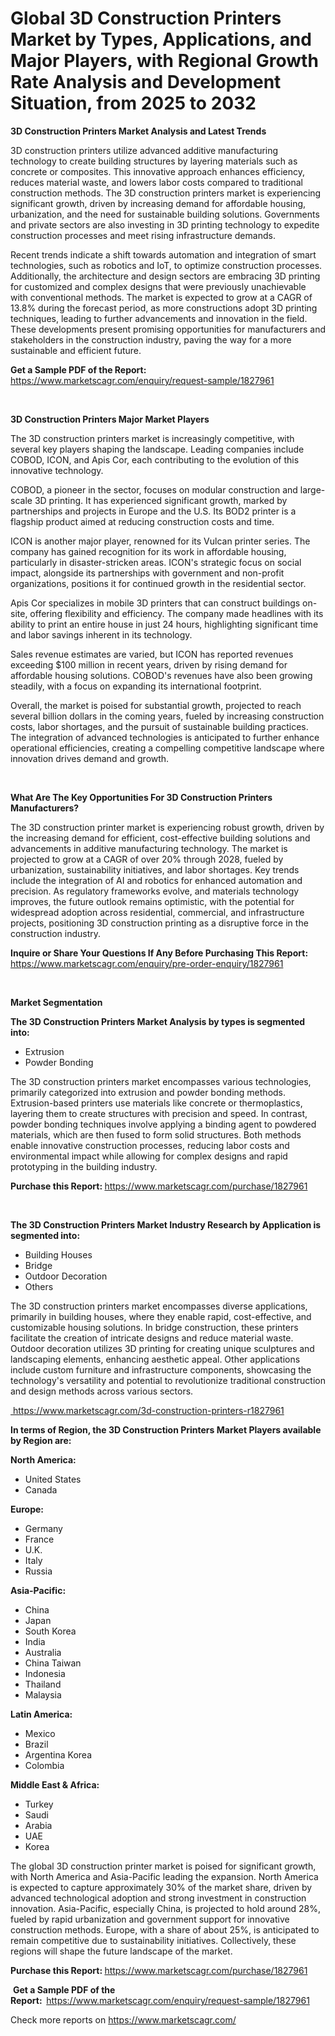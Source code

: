 <p><h1>Global 3D Construction Printers Market by Types, Applications, and Major Players, with Regional Growth Rate Analysis and Development Situation, from 2025 to 2032</h1></p><p><strong>3D Construction Printers Market Analysis and Latest Trends</strong></p>
<p><p>3D construction printers utilize advanced additive manufacturing technology to create building structures by layering materials such as concrete or composites. This innovative approach enhances efficiency, reduces material waste, and lowers labor costs compared to traditional construction methods. The 3D construction printers market is experiencing significant growth, driven by increasing demand for affordable housing, urbanization, and the need for sustainable building solutions. Governments and private sectors are also investing in 3D printing technology to expedite construction processes and meet rising infrastructure demands.</p><p>Recent trends indicate a shift towards automation and integration of smart technologies, such as robotics and IoT, to optimize construction processes. Additionally, the architecture and design sectors are embracing 3D printing for customized and complex designs that were previously unachievable with conventional methods. The market is expected to grow at a CAGR of 13.8% during the forecast period, as more constructions adopt 3D printing techniques, leading to further advancements and innovation in the field. These developments present promising opportunities for manufacturers and stakeholders in the construction industry, paving the way for a more sustainable and efficient future.</p></p>
<p><strong>Get a Sample PDF of the Report:&nbsp;</strong> <a href="https://www.marketscagr.com/enquiry/request-sample/1827961?utm_campaign=2390&utm_medium=2&utm_source=Github&utm_content=ia&utm_term=18022025&utm_id=3d-construction-printers">https://www.marketscagr.com/enquiry/request-sample/1827961</a></p>
<p>&nbsp;</p>
<p><strong>3D Construction Printers Major Market Players</strong></p>
<p><p>The 3D construction printers market is increasingly competitive, with several key players shaping the landscape. Leading companies include COBOD, ICON, and Apis Cor, each contributing to the evolution of this innovative technology.</p><p>COBOD, a pioneer in the sector, focuses on modular construction and large-scale 3D printing. It has experienced significant growth, marked by partnerships and projects in Europe and the U.S. Its BOD2 printer is a flagship product aimed at reducing construction costs and time.</p><p>ICON is another major player, renowned for its Vulcan printer series. The company has gained recognition for its work in affordable housing, particularly in disaster-stricken areas. ICON's strategic focus on social impact, alongside its partnerships with government and non-profit organizations, positions it for continued growth in the residential sector.</p><p>Apis Cor specializes in mobile 3D printers that can construct buildings on-site, offering flexibility and efficiency. The company made headlines with its ability to print an entire house in just 24 hours, highlighting significant time and labor savings inherent in its technology.</p><p>Sales revenue estimates are varied, but ICON has reported revenues exceeding $100 million in recent years, driven by rising demand for affordable housing solutions. COBOD's revenues have also been growing steadily, with a focus on expanding its international footprint.</p><p>Overall, the market is poised for substantial growth, projected to reach several billion dollars in the coming years, fueled by increasing construction costs, labor shortages, and the pursuit of sustainable building practices. The integration of advanced technologies is anticipated to further enhance operational efficiencies, creating a compelling competitive landscape where innovation drives demand and growth.</p></p>
<p>&nbsp;</p>
<p><strong>What Are The Key Opportunities For 3D Construction Printers Manufacturers?</strong></p>
<p><p>The 3D construction printer market is experiencing robust growth, driven by the increasing demand for efficient, cost-effective building solutions and advancements in additive manufacturing technology. The market is projected to grow at a CAGR of over 20% through 2028, fueled by urbanization, sustainability initiatives, and labor shortages. Key trends include the integration of AI and robotics for enhanced automation and precision. As regulatory frameworks evolve, and materials technology improves, the future outlook remains optimistic, with the potential for widespread adoption across residential, commercial, and infrastructure projects, positioning 3D construction printing as a disruptive force in the construction industry.</p></p>
<p><strong>Inquire or Share Your Questions If Any Before Purchasing This Report:</strong> <a href="https://www.marketscagr.com/enquiry/pre-order-enquiry/1827961?utm_campaign=2390&utm_medium=2&utm_source=Github&utm_content=ia&utm_term=18022025&utm_id=3d-construction-printers">https://www.marketscagr.com/enquiry/pre-order-enquiry/1827961</a></p>
<p>&nbsp;</p>
<p><strong>Market Segmentation</strong></p>
<p><strong>The 3D Construction Printers Market Analysis by types is segmented into:</strong></p>
<p><ul><li>Extrusion</li><li>Powder Bonding</li></ul></p>
<p><p>The 3D construction printers market encompasses various technologies, primarily categorized into extrusion and powder bonding methods. Extrusion-based printers use materials like concrete or thermoplastics, layering them to create structures with precision and speed. In contrast, powder bonding techniques involve applying a binding agent to powdered materials, which are then fused to form solid structures. Both methods enable innovative construction processes, reducing labor costs and environmental impact while allowing for complex designs and rapid prototyping in the building industry.</p></p>
<p><strong>Purchase this Report:&nbsp;</strong><a href="https://www.marketscagr.com/purchase/1827961?utm_campaign=2390&utm_medium=2&utm_source=Github&utm_content=ia&utm_term=18022025&utm_id=3d-construction-printers">https://www.marketscagr.com/purchase/1827961</a></p>
<p>&nbsp;</p>
<p><strong>The 3D Construction Printers Market Industry Research by Application is segmented into:</strong></p>
<p><ul><li>Building Houses</li><li>Bridge</li><li>Outdoor Decoration</li><li>Others</li></ul></p>
<p><p>The 3D construction printers market encompasses diverse applications, primarily in building houses, where they enable rapid, cost-effective, and customizable housing solutions. In bridge construction, these printers facilitate the creation of intricate designs and reduce material waste. Outdoor decoration utilizes 3D printing for creating unique sculptures and landscaping elements, enhancing aesthetic appeal. Other applications include custom furniture and infrastructure components, showcasing the technology's versatility and potential to revolutionize traditional construction and design methods across various sectors.</p></p>
<p><a href="https://www.marketscagr.com/3d-construction-printers-r1827961?utm_campaign=2390&utm_medium=2&utm_source=Github&utm_content=ia&utm_term=18022025&utm_id=3d-construction-printers">&nbsp;https://www.marketscagr.com/3d-construction-printers-r1827961</a></p>
<p><strong>In terms of Region, the 3D Construction Printers Market Players available by Region are:</strong></p>
<p>
    <p> <strong> North America: </strong>
        <ul>
            <li>United States</li>
            <li>Canada</li>
        </ul>
        </p> 
    <p> <strong> Europe: </strong>
        <ul>
            <li>Germany</li>
            <li>France</li>
            <li>U.K.</li>
            <li>Italy</li>
            <li>Russia</li>
        </ul>
        </p> 
    <p> <strong> Asia-Pacific: </strong>
        <ul>
            <li>China</li>
            <li>Japan</li>
            <li>South Korea</li>
            <li>India</li>
            <li>Australia</li>
            <li>China Taiwan</li>
            <li>Indonesia</li>
            <li>Thailand</li>
            <li>Malaysia</li>
        </ul>
        </p> 
    <p> <strong> Latin America: </strong>
        <ul>
            <li>Mexico</li>
            <li>Brazil</li>
            <li>Argentina Korea</li>
            <li>Colombia</li>
        </ul>
        </p> 
    <p> <strong> Middle East & Africa: </strong>
        <ul>
            <li>Turkey</li>
            <li>Saudi</li>
            <li>Arabia</li>
            <li>UAE</li>
            <li>Korea</li>
        </ul>
    </p>
    </p>
<p><p>The global 3D construction printer market is poised for significant growth, with North America and Asia-Pacific leading the expansion. North America is expected to capture approximately 30% of the market share, driven by advanced technological adoption and strong investment in construction innovation. Asia-Pacific, especially China, is projected to hold around 28%, fueled by rapid urbanization and government support for innovative construction methods. Europe, with a share of about 25%, is anticipated to remain competitive due to sustainability initiatives. Collectively, these regions will shape the future landscape of the market.</p></p>
<p><strong>Purchase this Report: </strong><a href="https://www.marketscagr.com/purchase/1827961?utm_campaign=2390&utm_medium=2&utm_source=Github&utm_content=ia&utm_term=18022025&utm_id=3d-construction-printers">https://www.marketscagr.com/purchase/1827961</a></p>
<p>&nbsp;<strong>Get a Sample PDF of the Report:&nbsp;&nbsp;</strong><a href="https://www.marketscagr.com/enquiry/request-sample/1827961?utm_campaign=2390&utm_medium=2&utm_source=Github&utm_content=ia&utm_term=18022025&utm_id=3d-construction-printers">https://www.marketscagr.com/enquiry/request-sample/1827961</a></p>
<p><strong></strong></p>
<p>Check more reports on <a href="https://www.marketscagr.com/?utm_campaign=2390&utm_medium=2&utm_source=Github&utm_content=ia&utm_term=18022025&utm_id=3d-construction-printers">https://www.marketscagr.com/</a></p>